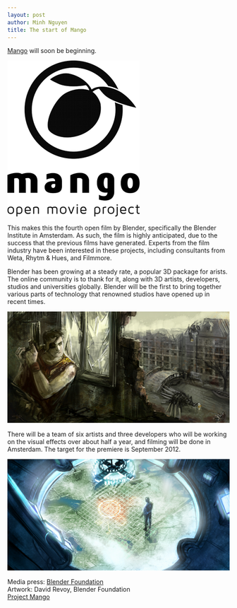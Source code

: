 ```yaml
---
layout: post
author: Minh Nguyen
title: The start of Mango 
---
```

[Mango](http://mango.blender.org) will soon be beginning.

![The Mango Logo](/log/img/2012/02/15/mango-logo.png)

This makes this the fourth open film by Blender, specifically the Blender Institute in Amsterdam. As such, the film is highly anticipated, due to the success that the previous films have generated. Experts from the film industry have been interested in these projects, including consultants from Weta, Rhytm & Hues, and Filmmore.

Blender has been growing at a steady rate, a popular 3D package for arists. The online community is to thank for it, along with 3D artists, developers, studios and universities globally. Blender will be the first to bring together various parts of technology that renowned studios have opened up in recent times.

![Concept: Near apocolyptic Earth](/log/img/2012/02/15/conceptart-01.png)

There will be a team of six artists and three developers who will be working on the visual effects over about half a year, and filming will be done in Amsterdam. The target for the premiere is September 2012.

![Concept: A man looks upon the world from above](/log/img/2012/02/15/conceptart-02.png)

Media press: [Blender Foundation](http://www.blender.org)<br />
Artwork: David Revoy, Blender Foundation<br />
[Project Mango](http://mango.blender.org)<br />
